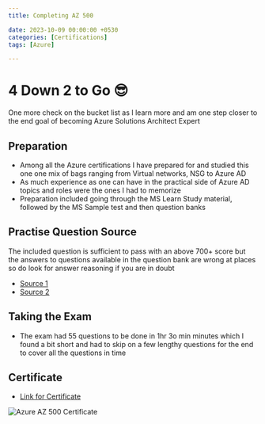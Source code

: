 ```yaml
---
title: Completing AZ 500

date: 2023-10-09 00:00:00 +0530
categories: [Certifications]
tags: [Azure]

---
```


# 4 Down 2 to Go 😎

One more check on the bucket list as I learn more and am one step closer to the end goal of becoming Azure Solutions Architect Expert 

## Preparation

-  Among all the Azure certifications I have prepared for and studied this one one mix of bags ranging from Virtual networks, NSG to Azure AD
-  As much experience as one can have in the practical side of Azure AD topics and roles were the ones I had to memorize
-  Preparation included going through the MS Learn Study material, followed by the MS Sample test and then question banks

## Practise Question Source

The included question is sufficient to pass with an above 700+ score but the answers to questions available in the question bank are wrong at places so do look for answer reasoning if you are in doubt 
- [Source 1](https://www.itexams.com/info/AZ-500)
- [Source 2](https://www.examtopics.com/exams/microsoft/az-500/)

## Taking the Exam
- The exam had 55 questions to be done in 1hr 3o min minutes which I found a bit short and had to skip on a few lengthy questions for the end to cover all the questions in time 

## Certificate

- [Link for Certificate](https://learn.microsoft.com/en-us/users/harshityadav95/credentials/14f72a65365ec9aa)

![Azure AZ 500 Certificate](https://github.com/harshityadav95/harshityadav95.github.io/assets/14792490/3b32597d-9dca-4fc4-9789-fd6aabbb4d9b)
